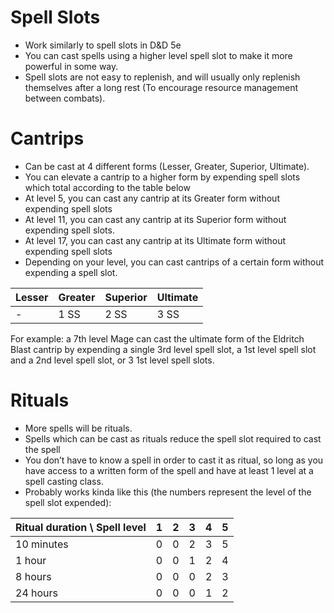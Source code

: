 # Spell Slots

*   Work similarly to spell slots in D&D 5e
*   You can cast spells using a higher level spell slot to make it more powerful in some way.
*   Spell slots are not easy to replenish, and will usually only replenish themselves after a long rest (To encourage resource management between combats).

# Cantrips

*   Can be cast at 4 different forms (Lesser, Greater, Superior, Ultimate).
*   You can elevate a cantrip to a higher form by expending spell slots which total according to the table below
*   At level 5, you can cast any cantrip at its Greater form without expending spell slots
*   At level 11, you can cast any cantrip at its Superior form without expending spell slots.
*   At level 17, you can cast any cantrip at its Ultimate form without expending spell slots
*   Depending on your level, you can cast cantrips of a certain form without expending a spell slot.

| Lesser | Greater | Superior | Ultimate |
| --- | --- | --- | --- |
| \- | 1 SS | 2 SS | 3 SS |

For example: a 7th level Mage can cast the ultimate form of the Eldritch Blast cantrip by expending a single 3rd level spell slot, a 1st level spell slot and a 2nd level spell slot, or 3 1st level spell slots.

# Rituals

*   More spells will be rituals.
*   Spells which can be cast as rituals reduce the spell slot required to cast the spell
*   You don’t have to know a spell in order to cast it as ritual, so long as you have access to a written form of the spell and have at least 1 level at a spell casting class.
*   Probably works kinda like this (the numbers represent the level of the spell slot expended):

| Ritual duration \\ Spell level | 1 | 2 | 3 | 4 | 5 |
| --- | --- | --- | --- | --- | --- |
| 10 minutes | 0 | 0 | 2 | 3 | 5 |
| 1 hour | 0 | 0 | 1 | 2 | 4 |
| 8 hours | 0 | 0 | 0 | 2 | 3 |
| 24 hours | 0 | 0 | 0 | 1 | 2 |
